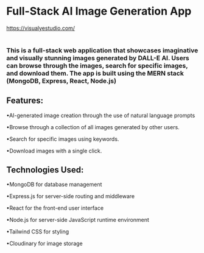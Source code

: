 <h1>Full-Stack AI Image Generation App</h1>

<a href="https://visualyestudio.com/">https://visualyestudio.com/</a>
<br></br>
<h3>This is a full-stack  web application that showcases imaginative and visually stunning images generated by DALL-E AI. Users can browse through the images, search for specific images, and download them. The app is built using the MERN stack (MongoDB, Express, React, Node.js)<h3>


<h2>Features:</h2>

•AI-generated image creation through the use of natural language prompts
  
•Browse through a collection of all images generated by other users.
  
•Search for specific images using keywords.
  
•Download images with a single click.

<h2>Technologies Used: </h2>

•MongoDB for database management

•Express.js for server-side routing and middleware

•React for the front-end user interface

•Node.js for server-side JavaScript runtime environment
  
•Tailwind CSS for styling

•Cloudinary for image storage

